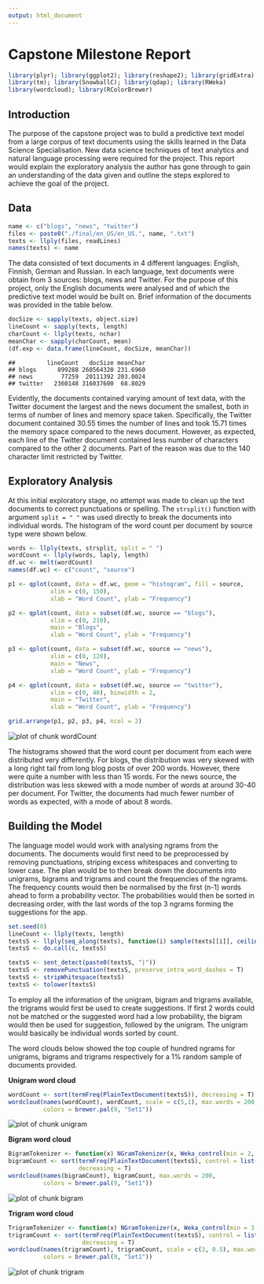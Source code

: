 ```yaml
---
output: html_document
---
```


# Capstone Milestone Report




```r
library(plyr); library(ggplot2); library(reshape2); library(gridExtra)
library(tm); library(SnowballC); library(qdap); library(RWeka)
library(wordcloud); library(RColorBrewer)
```

## Introduction

The purpose of the capstone project was to build a predictive text model from a large corpus of text documents 
using the skills learned in the Data Science Specialisation. 
New data science techniques of text analytics and natural language processing were required for the project. 
This report would explain the exploratory analysis the author has gone through 
to gain an understanding of the data given and outline the steps explored to achieve the goal of the project.

## Data


```r
name <- c("blogs", "news", "twitter")
files <- paste0("./final/en_US/en_US.", name, ".txt")
texts <- llply(files, readLines)
names(texts) <- name
```

The data consisted of text documents in 4 different languages: English, Finnish, German and Russian. 
In each language, text documents were obtain from 3 sources: blogs, news and Twitter. 
For the purpose of this project, only the English documents were analysed 
and of which the predictive text model would be built on. 
Brief information of the documents was provided in the table below.


```r
docSize <- sapply(texts, object.size)
lineCount <- sapply(texts, length)
charCount <- llply(texts, nchar)
meanChar <- sapply(charCount, mean)
(df.exp <- data.frame(lineCount, docSize, meanChar))
```

```
##         lineCount   docSize meanChar
## blogs      899288 260564320 231.6960
## news        77259  20111392 203.0024
## twitter   2360148 316037600  68.8029
```

Evidently, the documents contained varying amount of text data, with the Twitter document the largest 
and the news document the smallest, both in terms of number of lines and memory space taken. 
Specifically, the Twitter document contained 30.55 
times the number of lines and took 15.71 times 
the memory space compared to the news document. 
However, as expected, each line of the Twitter document contained less number of characters 
compared to the other 2 documents. 
Part of the reason was due to the 140 character limit restricted by Twitter.

## Exploratory Analysis

At this initial exploratory stage, no attempt was made to clean up the text documents 
to correct punctuations or spelling. 
The `strsplit()` function with argument `split = " "` was used directly to break the documents into individual words. 
The histogram of the word count per document by source type were shown below.


```r
words <- llply(texts, strsplit, split = " ")
wordCount <- llply(words, laply, length)
df.wc <- melt(wordCount)
names(df.wc) <- c("count", "source")

p1 <- qplot(count, data = df.wc, geom = "histogram", fill = source,
            xlim = c(0, 150),
            xlab = "Word Count", ylab = "Frequency")

p2 <- qplot(count, data = subset(df.wc, source == "blogs"), 
            xlim = c(0, 210),
            main = "Blogs",
            xlab = "Word Count", ylab = "Frequency")

p3 <- qplot(count, data = subset(df.wc, source == "news"), 
            xlim = c(0, 120),
            main = "News",
            xlab = "Word Count", ylab = "Frequency")

p4 <- qplot(count, data = subset(df.wc, source == "twitter"),
            xlim = c(0, 40), binwidth = 2,
            main = "Twitter",
            xlab = "Word Count", ylab = "Frequency")

grid.arrange(p1, p2, p3, p4, ncol = 2)
```

<img src="figure/wordCount-1.png" title="plot of chunk wordCount" alt="plot of chunk wordCount" style="display: block; margin: auto;" />

The histograms showed that the word count per document from each were distributed very differently. 
For blogs, the distribution was very skewed with a long right tail from long blog posts of over 200 words. 
However, there were quite a number with less than 15 words. 
For the news source, the distribution was less skewed with a mode number of words at around 30-40 per document. 
For Twitter, the documents had much fewer number of words as expected, with a mode of about 8 words.

## Building the Model

The language model would work with analysing ngrams from the documents. 
The documents would first need to be preprocessed by removing punctuations, 
striping excess whitespaces and converting to lower case.
The plan would be to then break down the documents into unigrams, bigrams and trigrams and 
count the frequencies of the ngrams. 
The frequency counts would then be normalised by the first (n-1) words ahead to form a probability vector. 
The probabilities would then be sorted in decreasing order, 
with the last words of the top 3 ngrams forming the suggestions for the app. 


```r
set.seed(0)
lineCount <- llply(texts, length)
textsS <- llply(seq_along(texts), function(i) sample(texts[[i]], ceiling(0.01 * lineCount[[i]])))
textsS <- do.call(c, textsS)

textsS <- sent_detect(paste0(textsS, "|"))
textsS <- removePunctuation(textsS, preserve_intra_word_dashes = T)
textsS <- stripWhitespace(textsS)
textsS <- tolower(textsS)
```

To employ all the information of the unigram, bigram and trigrams available, 
the trigrams would first be used to create suggestions. 
If first 2 words could not be matched or the suggested word had a low probability, 
the bigram would then be used for suggestion, followed by the unigram. 
The unigram would basically be individual words sorted by count.

The word clouds below showed the top couple of hundred ngrams for unigrams, 
bigrams and trigrams respectively for a 1% random sample of documents provided.

**Unigram word cloud**

```r
wordCount <- sort(termFreq(PlainTextDocument(textsS)), decreasing = T)
wordcloud(names(wordCount), wordCount, scale = c(5,1), max.words = 200, 
          colors = brewer.pal(9, "Set1"))
```

<img src="figure/unigram-1.png" title="plot of chunk unigram" alt="plot of chunk unigram" style="display: block; margin: auto;" />

**Bigram word cloud**

```r
BigramTokenizer <- function(x) NGramTokenizer(x, Weka_control(min = 2, max = 2))
bigramCount <- sort(termFreq(PlainTextDocument(textsS), control = list(tokenize = BigramTokenizer)),
                    decreasing = T)
wordcloud(names(bigramCount), bigramCount, max.words = 200, 
          colors = brewer.pal(9, "Set1"))
```

<img src="figure/bigram-1.png" title="plot of chunk bigram" alt="plot of chunk bigram" style="display: block; margin: auto;" />

**Trigram word cloud**

```r
TrigramTokenizer <- function(x) NGramTokenizer(x, Weka_control(min = 3, max = 3))
trigramCount <- sort(termFreq(PlainTextDocument(textsS), control = list(tokenize = TrigramTokenizer)),
                     decreasing = T)
wordcloud(names(trigramCount), trigramCount, scale = c(3, 0.5), max.words = 100, 
          colors = brewer.pal(9, "Set1"))
```

<img src="figure/trigram-1.png" title="plot of chunk trigram" alt="plot of chunk trigram" style="display: block; margin: auto;" />
